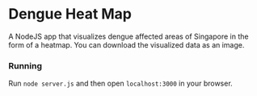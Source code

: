 # Dengue Heat Map
A NodeJS app that visualizes dengue affected areas of Singapore in the form of a heatmap. You can download the visualized data as an image.

### Running
Run `node server.js` and then open `localhost:3000` in your browser.
